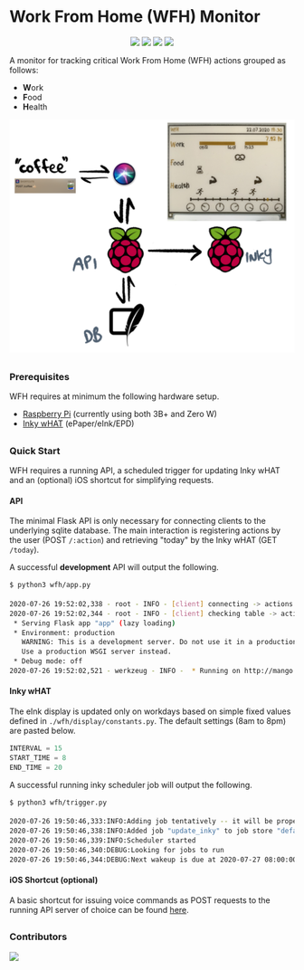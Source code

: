 # Work From Home (WFH) Monitor

<p align="center">
    <a href="" alt="License">
        <img src="https://img.shields.io/github/license/jfri3d/wfh?style=flat-square&color=blue" /></a>
    <a href="https://github.com/jfri3d/wfh/tags" alt="Tags">
        <img src="https://img.shields.io/github/v/tag/jfri3d/wfh?style=flat-square&color=blue" /></a>
    <a href="https://github.com/jfri3d/wfh/graphs/contributors" alt="Contributors">
        <img src="https://img.shields.io/github/contributors/jfri3d/qfh?style=flat-square&color=blue" /></a>
    <a href="https://github.com/jfri3d/wfh/pulse" alt="Activity">
        <img src="https://img.shields.io/github/commit-activity/m/jfri3d/WFH?style=flat-square&color=blue" /></a>
</p>

A monitor for tracking critical Work From Home (WFH) actions grouped as follows:

- **W**ork
- **F**ood
- **H**ealth

![overview](wfh/assets/Overview.PNG)

##
### Prerequisites

WFH requires at minimum the following hardware setup.

- [Raspberry Pi](https://www.raspberrypi.org/) (currently using both 3B+ and Zero W)
- [Inky wHAT](https://shop.pimoroni.com/products/inky-what) (ePaper/eInk/EPD)

## 
### Quick Start

WFH requires a running API, a scheduled trigger for updating Inky wHAT and an (optional) iOS shortcut for simplifying requests.

#### API

The minimal Flask API is only necessary for connecting clients to the underlying sqlite database. The main interaction is registering actions by the user (POST `/:action`) and retrieving "today" by the Inky wHAT (GET `/today`).

A successful **development** API will output the following.

```bash
$ python3 wfh/app.py

2020-07-26 19:52:02,338 - root - INFO - [client] connecting -> actions.sqlite
2020-07-26 19:52:02,344 - root - INFO - [client] checking table -> actions
 * Serving Flask app "app" (lazy loading)
 * Environment: production
   WARNING: This is a development server. Do not use it in a production deployment.
   Use a production WSGI server instead.
 * Debug mode: off
2020-07-26 19:52:02,521 - werkzeug - INFO -  * Running on http://mango.local:8080/ (Press CTRL+C to quit)
```

#### Inky wHAT

The eInk display is updated only on workdays based on simple fixed values defined in `./wfh/display/constants.py`. The default settings (8am to 8pm) are pasted below.

```python
INTERVAL = 15
START_TIME = 8
END_TIME = 20
```

A successful running inky scheduler job will output the following.

```bash
$ python3 wfh/trigger.py

2020-07-26 19:50:46,333:INFO:Adding job tentatively -- it will be properly scheduled when the scheduler start
2020-07-26 19:50:46,338:INFO:Added job "update_inky" to job store "default"
2020-07-26 19:50:46,339:INFO:Scheduler started
2020-07-26 19:50:46,340:DEBUG:Looking for jobs to run
2020-07-26 19:50:46,344:DEBUG:Next wakeup is due at 2020-07-27 08:00:00+02:00 (in 43753.659445 seconds)

```

#### iOS Shortcut (optional)

A basic shortcut for issuing voice commands as POST requests to the running API server of choice can be found [here](https://www.icloud.com/shortcuts/fb864ab97f8e464bb71e21b9a0073b23).


##
### Contributors
<a href="https://github.com/jfri3d/wfh/graphs/contributors">
  <img src="https://contributors-img.firebaseapp.com/image?repo=jfri3d/wfh" />
</a>
